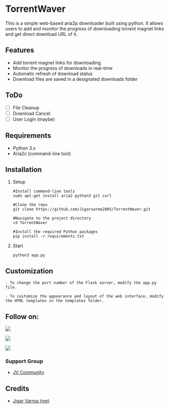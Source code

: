 # TorrentWaver 

This is a simple web-based aria2p downloader built using python. It allows users to add and monitor the progress of downloading torrent magnet links and get direct download URL of it.

## Features

- Add torrent magnet links for downloading
- Monitor the progress of downloads in real-time
- Automatic refresh of download status
- Download files are saved in a designated downloads folder

## ToDo
- [ ] File Cleanup
- [ ] Download Cancel
- [ ] User Login (maybe)

## Requirements

- Python 3.x
- Aria2c (command-line tool)

## Installation

1. Setup

   ```
   #Install command-line tools
   sudo apt-get install aria2 python3 git curl
   
   #Clone the repo
   git clone https://github.com/Jigarvarma2005/TorrentWaver.git
   
   #Navigate to the project directory
   cd TorrentWaver
   
   #Install the required Python packages
   pip install -r requirements.txt
   ```

2. Start
   ```
   python3 app.py
   ```

## Customization
    - To change the port number of the Flask server, modify the app.py file.

    - To customize the appearance and layout of the web interface, modify the HTML templates in the templates folder.

## Follow on:
<p align="left">
<a href="https://github.com/Jigarvarma2005"><img src="https://img.shields.io/badge/GitHub-Follow%20on%20GitHub-inactive.svg?logo=github"></a>
</p>
<p align="left">
<a href="https://twitter.com/Jigarvarma2005"><img src="https://img.shields.io/badge/Twitter-Follow%20on%20Twitter-informational.svg?logo=twitter"></a>
</p>
<p align="left">
<a href="https://instagram.com/Jigarvarma2005"><img src="https://img.shields.io/badge/Instagram-Follow%20on%20Instagram-important.svg?logo=instagram"></a>
</p>

### Support Group
- [JV Community](https://t.me/jv_community)

## Credits
- [Jigar Varma (me)](https://github.com/jigarvarma2005)

